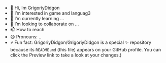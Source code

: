 - 👋 Hi, Im GrigoriyDidgon
- 👀 I’m interested in game and languag3
- 🌱 I’m currently learning ...
- 💞️ I’m looking to collaborate on ...
- 📫 How to reach 
- 😄 Pronouns: ..
- ⚡ Fun fact:
GrigoriyDidgon/GrigoriyDidgon is a special ✨ repository because its `README.md` (this file) appears on your GitHub profile.
You can click the Preview link to take a look at your changes.)
